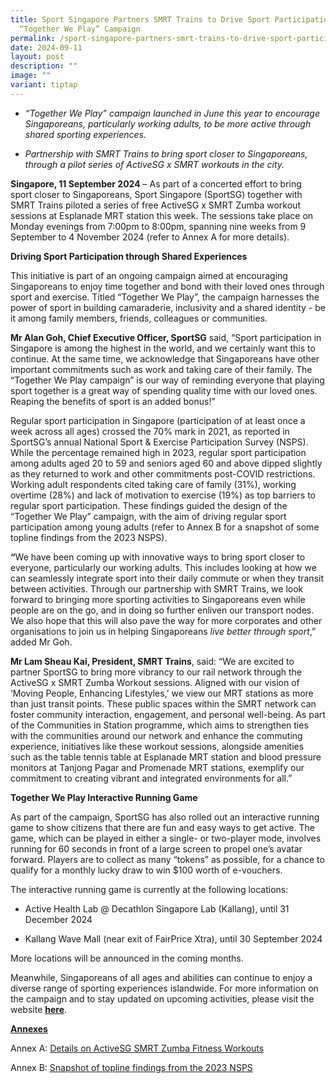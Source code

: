 ```yaml
---
title: Sport Singapore Partners SMRT Trains to Drive Sport Participation under
  “Together We Play” Campaign
permalink: /sport-singapore-partners-smrt-trains-to-drive-sport-participation-under-together-we-play-campaign/
date: 2024-09-11
layout: post
description: ""
image: ""
variant: tiptap
---
```

<ul data-tight="true" class="tight">
<li>
<p><em>“Together We Play” campaign launched in June this year to encourage Singaporeans, particularly working adults, to be more active through shared sporting experiences.</em>
</p>
</li>
<li>
<p><em>Partnership with SMRT Trains to bring sport closer to Singaporeans, through a pilot series of ActiveSG x SMRT workouts in the city.</em>
</p>
</li>
</ul>
<p></p>
<p><strong>Singapore, 11 September 2024</strong> – As part of a concerted
effort to bring sport closer to Singaporeans, Sport Singapore (SportSG)
together with SMRT Trains piloted a series of free ActiveSG x SMRT Zumba
workout sessions at Esplanade MRT station this week. The sessions take
place on Monday evenings from 7:00pm to 8:00pm, spanning nine weeks from
9 September to 4 November 2024 (refer to Annex A<strong><em> </em></strong>for
more details).</p>
<p></p>
<p><strong>Driving Sport Participation through Shared Experiences</strong>
</p>
<p></p>
<p>This initiative is part of an ongoing campaign aimed at encouraging Singaporeans
to enjoy time together and bond with their loved ones through sport and
exercise. Titled “Together We Play”, the campaign harnesses the power of
sport in building camaraderie, inclusivity and a shared identity - be it
among family members, friends, colleagues or communities.</p>
<p></p>
<p><strong>Mr Alan Goh, Chief Executive Officer, SportSG</strong> said, “Sport
participation in Singapore is among the highest in the world, and we certainly
want this to continue. At the same time, we acknowledge that Singaporeans
have other important commitments such as work and taking care of their
family. The “Together We Play campaign” is our way of reminding everyone
that playing sport together is a great way of spending quality time with
our loved ones. Reaping the benefits of sport is an added bonus!”</p>
<p></p>
<p>Regular sport participation in Singapore (participation of at least once
a week across all ages) crossed the 70% mark in 2021, as reported in SportSG’s
annual National Sport &amp; Exercise Participation Survey (NSPS). While
the percentage remained high in 2023, regular sport participation among
adults aged 20 to 59 and seniors aged 60 and above dipped slightly as they
returned to work and other commitments post-COVID restrictions. Working
adult respondents cited taking care of family (31%), working overtime (28%)
and lack of motivation to exercise (19%) as top barriers to regular sport
participation. These findings guided the design of the “Together We Play”
campaign, with the aim of driving regular sport participation among young
adults (refer to Annex B for a snapshot of some topline findings from the
2023 NSPS).</p>
<p></p>
<p><strong>“</strong>We have been coming up with innovative ways to bring
sport closer to everyone, particularly our working adults. This includes
looking at how we can seamlessly integrate sport into their daily commute
or when they transit between activities. Through our partnership with SMRT
Trains, we look forward to bringing more sporting activities to Singaporeans
even while people are on the go, and in doing so further enliven our transport
nodes. We also hope that this will also pave the way for more corporates
and other organisations to join us in helping Singaporeans <em>live better through sport</em>,”
added Mr Goh.</p>
<p></p>
<p><strong>Mr Lam Sheau Kai, President, SMRT Trains</strong>, said: “We are
excited to partner SportSG to bring more vibrancy to our rail network through
the ActiveSG x SMRT Zumba Workout sessions. Aligned with our vision of
‘Moving People, Enhancing Lifestyles,’ we view our MRT stations as more
than just transit points. These public spaces within the SMRT network can
foster community interaction, engagement, and personal well-being. As part
of the Communities in Station programme, which aims to strengthen ties
with the communities around our network and enhance the commuting experience,
initiatives like these workout sessions, alongside amenities such as the
table tennis table at Esplanade MRT station and blood pressure monitors
at Tanjong Pagar and Promenade MRT stations, exemplify our commitment to
creating vibrant and integrated environments for all.”</p>
<p></p>
<p><strong>Together We Play Interactive Running Game</strong>
</p>
<p></p>
<p>As part of the campaign, SportSG has also rolled out an interactive running
game to show citizens that there are fun and easy ways to get active. The
game, which can be played in either a single- or two-player mode, involves
running for 60 seconds in front of a large screen to propel one’s avatar
forward. Players are to collect as many “tokens” as possible, for a chance
to qualify for a monthly lucky draw to win $100 worth of e-vouchers.</p>
<p></p>
<p>The interactive running game is currently at the following locations:</p>
<ul data-tight="true" class="tight">
<li>
<p>Active Health Lab @ Decathlon Singapore Lab (Kallang), until 31 December
2024</p>
</li>
<li>
<p>Kallang Wave Mall (near exit of FairPrice Xtra), until 30 September 2024</p>
</li>
</ul>
<p></p>
<p>More locations will be announced in the coming months.</p>
<p></p>
<p>Meanwhile, Singaporeans of all ages and abilities can continue to enjoy
a diverse range of sporting experiences islandwide. For more information
on the campaign and to stay updated on upcoming activities, please visit
the website <strong><a href="https://www.activesgcircle.gov.sg/together-we-play" rel="noopener nofollow" target="_blank">here</a></strong>.</p>
<p></p>
<p><strong><u>Annexes</u></strong>
</p>
<p>Annex A: <a href="/files/Media Centre/Media Release/2023 &amp; 2024/Annex_A___Details_on_ActiveSG_SMRT_Zumba_Fitness_Workouts.pdf" rel="noopener noreferrer nofollow" target="_blank">Details on ActiveSG SMRT Zumba Fitness Workouts</a>
</p>
<p>Annex B: <a href="/files/Media Centre/Media Release/2023 &amp; 2024/Annex_B___Snapshot_of_topline_findings_from_the_2023_NSPS.pdf" rel="noopener noreferrer nofollow" target="_blank">Snapshot of topline findings from the 2023 NSPS</a>
</p>
<p></p>
<p></p>